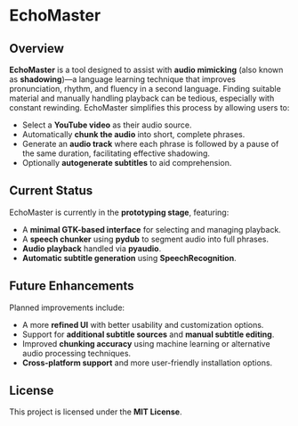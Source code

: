 # EchoMaster

## Overview
**EchoMaster** is a tool designed to assist with **audio mimicking** (also known as **shadowing**)—a language learning technique that improves pronunciation, rhythm, and fluency in a second language. Finding suitable material and manually handling playback can be tedious, especially with constant rewinding. EchoMaster simplifies this process by allowing users to:

- Select a **YouTube video** as their audio source.
- Automatically **chunk the audio** into short, complete phrases.
- Generate an **audio track** where each phrase is followed by a pause of the same duration, facilitating effective shadowing.
- Optionally **autogenerate subtitles** to aid comprehension.

## Current Status
EchoMaster is currently in the **prototyping stage**, featuring:
- A **minimal GTK-based interface** for selecting and managing playback.
- A **speech chunker** using **pydub** to segment audio into full phrases.
- **Audio playback** handled via **pyaudio**.
- **Automatic subtitle generation** using **SpeechRecognition**.

## Future Enhancements
Planned improvements include:
- A more **refined UI** with better usability and customization options.
- Support for **additional subtitle sources** and **manual subtitle editing**.
- Improved **chunking accuracy** using machine learning or alternative audio processing techniques.
- **Cross-platform support** and more user-friendly installation options.

## License
This project is licensed under the **MIT License**.

